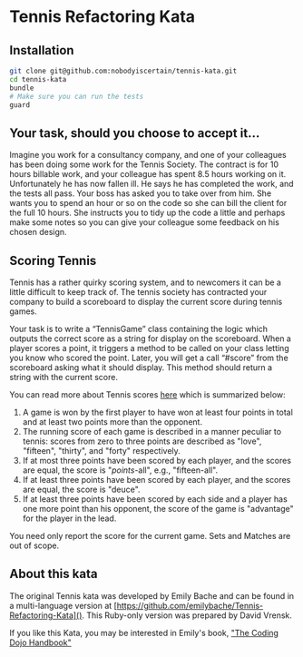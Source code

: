 # Tennis Refactoring Kata

## Installation

```bash
git clone git@github.com:nobodyiscertain/tennis-kata.git
cd tennis-kata
bundle
# Make sure you can run the tests
guard
```

## Your task, should you choose to accept it…

Imagine you work for a consultancy company, and one of your colleagues has been
doing some work for the Tennis Society. The contract is for 10 hours billable
work, and your colleague has spent 8.5 hours working on it. Unfortunately he
has now fallen ill. He says he has completed the work, and the tests all pass.
Your boss has asked you to take over from him. She wants you to spend an hour
or so on the code so she can bill the client for the full 10 hours. She
instructs you to tidy up the code a little and perhaps make some notes so you
can give your colleague some feedback on his chosen design.

## Scoring Tennis

Tennis has a rather quirky scoring system, and to newcomers it can be a little
difficult to keep track of. The tennis society has contracted your company to
build a scoreboard to display the current score during tennis games.

Your task is to write a “TennisGame” class containing the logic which outputs
the correct score as a string for display on the scoreboard. When a player
scores a point, it triggers a method to be called on your class letting you
know who scored the point. Later, you will get a call “#score” from the
scoreboard asking what it should display. This method should return a string
with the current score.

You can read more about Tennis scores
[here](http://en.wikipedia.org/wiki/Tennis#Scoring) which is summarized below:

1. A game is won by the first player to have won at least four points in total
   and at least two points more than the opponent.
1. The running score of each game is described in a manner peculiar to tennis:
   scores from zero to three points are described as "love", "fifteen",
   "thirty", and "forty" respectively.
1. If at most three points have been scored by each player, and the scores are
   equal, the score is "_points_-all", e.g., "fifteen-all".
1. If at least three points have been scored by each player, and the scores are
   equal, the score is "deuce".
1. If at least three points have been scored by each side and a player has one
   more point than his opponent, the score of the game is "advantage" for the
   player in the lead.

You need only report the score for the current game. Sets and Matches are out
of scope.

## About this kata

The original Tennis kata was developed by Emily Bache and can be found in a multi-language version at [https://github.com/emilybache/Tennis-Refactoring-Kata]().  This Ruby-only version was prepared by David Vrensk.

If you like this Kata, you may be interested in Emily's book, ["The Coding Dojo Handbook"](https://leanpub.com/codingdojohandbook)
